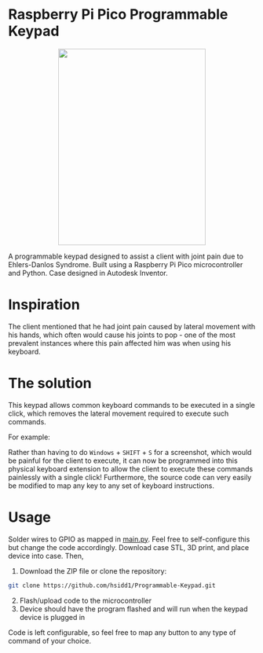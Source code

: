 # Raspberry Pi Pico Programmable Keypad
<p align="center">
<img src="https://i.imgur.com/2nm9x3Y.jpeg" width="300" height="400">
</p>

A programmable keypad designed to assist a client with joint pain due to Ehlers-Danlos Syndrome. Built using a Raspberry Pi Pico microcontroller and Python. Case designed in Autodesk Inventor.

# Inspiration

The client mentioned that he had joint pain caused by lateral movement with his hands, which often would cause his joints to pop - one of the most prevalent instances where this pain affected him was when using his keyboard.

# The solution
This keypad allows common keyboard commands to be executed in a single click, which removes the lateral movement required to execute such commands.

For example:

Rather than having to do `Windows` + `SHIFT` + `S` for a screenshot, which would be painful for the client to execute, it can now be programmed into this physical keyboard extension to allow the client to execute these commands painlessly with a single click!
Furthermore, the source code can very easily be modified to map any key to any set of keyboard instructions.

# Usage
Solder wires to GPIO as mapped in [main.py](main.py). Feel free to self-configure this but change the code accordingly. Download case STL, 3D print, and place device into case. Then,

1. Download the ZIP file or clone the repository:

```sh
git clone https://github.com/hsidd1/Programmable-Keypad.git
```
2. Flash/upload code to the microcontroller 
3. Device should have the program flashed and will run when the keypad device is plugged in

Code is left configurable, so feel free to map any button to any type of command of your choice.
